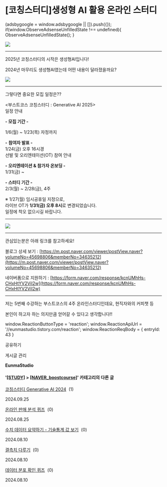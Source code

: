
# [코칭스터디]생성형 AI 활용 온라인 스터디

(adsbygoogle = window.adsbygoogle || \[\]).push({}); if(window.ObserveAdsenseUnfilledState !== undefined){ ObserveAdsenseUnfilledState(); }

![](https://blog.kakaocdn.net/dn/c1o6pn/btsLPmbzAts/sI5E8to331CiuIVQSneVO0/img.png)

* * *

2025년 코칭스터디의 시작은 생성형AI입니다!

2024년 마무리도 생성형AI였는데 어떤 내용이 달라졌을까요?

![](https://blog.kakaocdn.net/dn/d1dCj8/btsLO58MELW/qzs2f91KYuJtcv9guhhrOK/img.png)

* * *

그렇다면 중요한 모집 일정은??

<부스트코스 코칭스터디 : Generative AI 2025>  
일정 안내

**\- 모집 기간 -**

1/6(월) ~ 1/23(목) 자정까지

**\-** **참여자 발표 -**  
1/24(금) 오후 16시경  
선발 및 오리엔테이션(OT) 참여 안내

**\- 오리엔테이션 & 참가자 온보딩 -**  
1/31(금) ~  
  
**\- 스터디 기간 -**  
2/3(월) ~ 2/28(금), 4주  

※ 1/27(월) 임시공휴일 지정으로,  
라이브 OT가 **1/31(금) 오후 8시**로 변경되었습니다.  
일정에 착오 없으시길 바랍니다.

* * *

![](https://blog.kakaocdn.net/dn/vhBuC/btsLO0fwhpI/ZOu57j6KK2VJVD6OWhnRdK/img.png)

* * *

관심있는분은 아래 링크를 참고하세요!

블로그 상세 보기 : [https://m.post.naver.com/viewer/postView.naver?volumeNo=45698806&memberNo=34635212](https://m.post.naver.com/viewer/postView.naver?volumeNo=45698806&memberNo=34635212)

네이버폼으로 지원하기 : [https://form.naver.com/response/kcnUMhHs-CHxHtYV2ViI2w](https://form.naver.com/response/kcnUMhHs-CHxHtYV2ViI2w)

* * *

저는 5번째 수강하는 부스트코스의 4주 온라인스터디인데요, 현직자와의 커피챗 등

본인이 하고자 하는 의지만큼 얻어갈 수 있다고 생각합니다!!

window.ReactionButtonType = 'reaction'; window.ReactionApiUrl = '//eunmastudio.tistory.com/reaction'; window.ReactionReqBody = { entryId: 43 }

공유하기

게시글 관리

**EunmaStudio**

#### '[\[STUDY\]](/category/%5BSTUDY%5D) > [\[NAVER\_boostcourse\]](/category/%5BSTUDY%5D/%5BNAVER_boostcourse%5D)' 카테고리의 다른 글

[코칭스터디 Generative AI 2024](/16)  (1)

2024.09.25

[온라인 판매 분석 퀴즈](/15)  (0)

2024.08.25

[수치 데이터 요약하기 - 기술통계 값 보기](/12)  (0)

2024.08.10

[결측치 다루기](/11)  (0)

2024.08.10

[데이터 분포 확인 퀴즈](/10)  (0)

2024.08.10
            